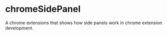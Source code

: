 # chromeSidePanel
A chrome extensions that shows how side panels work in chrome extension development.
